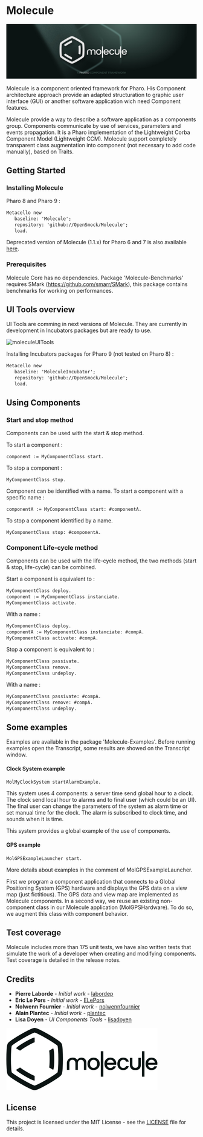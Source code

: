 # Molecule

![Molecule Logo](MoleculeBanner.jpg)

Molecule is a component oriented framework for Pharo. 
His Component architecture approach provide an adapted structuration to graphic user interface (GUI) or another software application wich need Component features.

Molecule provide a way to describe a software application as a components group. Components communicate by use of services, parameters and events propagation. It is a Pharo implementation of the Lightweight Corba Component Model (Lightweight CCM).
Molecule support completely transparent class augmentation into component (not necessary to add code manually), based on Traits.

## Getting Started

### Installing Molecule

Pharo 8 and Pharo 9 : 

```smalltalk
Metacello new
   baseline: 'Molecule';
   repository: 'github://OpenSmock/Molecule';
   load.
```
Deprecated version of Molecule (1.1.x) for Pharo 6 and 7 is also available [here](https://github.com/OpenSmock/Molecule/tree/Molecule1.1.x).

### Prerequisites

Molecule Core has no dependencies.
Package 'Molecule-Benchmarks' requires SMark (https://github.com/smarr/SMark), this package contains benchmarks for working on performances.

## UI Tools overview

UI Tools are comming in next versions of Molecule. They are currently in development in Incubators packages but are ready to use.

![moleculeUITools](https://user-images.githubusercontent.com/49183340/120898493-5eb8e100-c62b-11eb-86c6-021dc25e5dd0.PNG)

Installing Incubators packages for Pharo 9 (not tested on Pharo 8) :

```smalltalk
Metacello new
   baseline: 'MoleculeIncubator';
   repository: 'github://OpenSmock/Molecule';
   load.
```

## Using Components

### Start and stop method

Components can be used with the start & stop method.

To start a component :

```smalltalk
component := MyComponentClass start.
```

To stop a component : 

```smalltalk
MyComponentClass stop.
```

Component can be identified with a name. To start a component with a specific name :

```smalltalk
componentA := MyComponentClass start: #componentA.
```

To stop a component identified by a name.

```smalltalk
MyComponentClass stop: #componentA.
```

### Component Life-cycle method

Components can be used with the life-cycle method, the two methods (start & stop, life-cycle) can be combined.

Start a component is equivalent to :

```smalltalk
MyComponentClass deploy.
component := MyComponentClass instanciate.
MyComponentClass activate.
```

With a name :

```smalltalk
MyComponentClass deploy.
componentA := MyComponentClass instanciate: #compA.
MyComponentClass activate: #compA.
```

Stop a component is equivalent to :

```smalltalk
MyComponentClass passivate.
MyComponentClass remove.
MyComponentClass undeploy.
```

With a name :

```smalltalk
MyComponentClass passivate: #compA.
MyComponentClass remove: #compA.
MyComponentClass undeploy.
```

## Some examples

Examples are available in the package 'Molecule-Examples'.
Before running examples open the Transcript, some results are showed on the Transcript window.

#### Clock System example

```smalltalk
MolMyClockSystem startAlarmExample.
```

This system uses 4 components: a server time send global hour to a clock. The clock send local hour to alarms and to final user (which could be an UI). The final user can change the parameters of the system as alarm time or set manual time for the clock. The alarm is subscribed to clock time, and sounds when it is time.

This system provides a global example of the use of components. 

#### GPS example

```smalltalk
MolGPSExampleLauncher start.
```
More details about examples in the comment of MolGPSExampleLauncher.

First we program a component application that connects to a Global Positioning System (GPS) hardware and displays the GPS data on a view map (just fictitious).
The GPS data and view map are implemented as Molecule components.
In a second way, we reuse an existing non-component class in our Molecule application (MolGPSHardware).
To do so, we augment this class with component behavior.

## Test coverage

Molecule includes more than 175 unit tests, we have also written tests that simulate the work of a developer when creating and modifying components. Test coverage is detailed in the release notes.

## Credits

* **Pierre Laborde** - *Initial work* - [labordep](https://github.com/labordep)
* **Eric Le Pors** - *Initial work* - [ELePors](https://github.com/ELePors)
* **Nolwenn Fournier** - *Initial work* - [nolwennfournier](https://github.com/nolwennfournier)
* **Alain Plantec** - *Initial work* - [plantec](https://github.com/plantec)
* **Lisa Doyen** - *UI Components Tools* - [lisadoyen](https://github.com/lisadoyen)

![Molecule Logo](MoleculeLogotype.svg)

## License

This project is licensed under the MIT License - see the [LICENSE](LICENSE) file for details.
